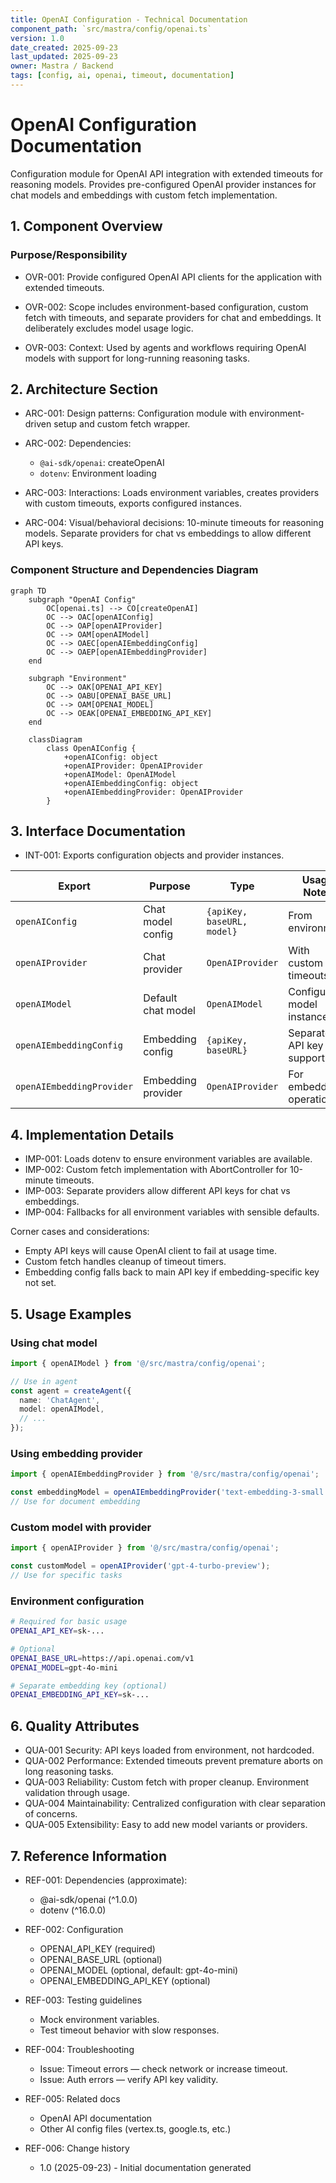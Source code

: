 ```yaml
---
title: OpenAI Configuration - Technical Documentation
component_path: `src/mastra/config/openai.ts`
version: 1.0
date_created: 2025-09-23
last_updated: 2025-09-23
owner: Mastra / Backend
tags: [config, ai, openai, timeout, documentation]
---
```


# OpenAI Configuration Documentation

Configuration module for OpenAI API integration with extended timeouts for reasoning models. Provides pre-configured OpenAI provider instances for chat models and embeddings with custom fetch implementation.

## 1. Component Overview

### Purpose/Responsibility

- OVR-001: Provide configured OpenAI API clients for the application with extended timeouts.

- OVR-002: Scope includes environment-based configuration, custom fetch with timeouts, and separate providers for chat and embeddings. It deliberately excludes model usage logic.

- OVR-003: Context: Used by agents and workflows requiring OpenAI models with support for long-running reasoning tasks.

## 2. Architecture Section

- ARC-001: Design patterns: Configuration module with environment-driven setup and custom fetch wrapper.

- ARC-002: Dependencies:

  - `@ai-sdk/openai`: createOpenAI
  - `dotenv`: Environment loading

- ARC-003: Interactions: Loads environment variables, creates providers with custom timeouts, exports configured instances.

- ARC-004: Visual/behavioral decisions: 10-minute timeouts for reasoning models. Separate providers for chat vs embeddings to allow different API keys.

### Component Structure and Dependencies Diagram

```mermaid
graph TD
    subgraph "OpenAI Config"
        OC[openai.ts] --> CO[createOpenAI]
        OC --> OAC[openAIConfig]
        OC --> OAP[openAIProvider]
        OC --> OAM[openAIModel]
        OC --> OAEC[openAIEmbeddingConfig]
        OC --> OAEP[openAIEmbeddingProvider]
    end

    subgraph "Environment"
        OC --> OAK[OPENAI_API_KEY]
        OC --> OABU[OPENAI_BASE_URL]
        OC --> OAM[OPENAI_MODEL]
        OC --> OEAK[OPENAI_EMBEDDING_API_KEY]
    end

    classDiagram
        class OpenAIConfig {
            +openAIConfig: object
            +openAIProvider: OpenAIProvider
            +openAIModel: OpenAIModel
            +openAIEmbeddingConfig: object
            +openAIEmbeddingProvider: OpenAIProvider
        }
```

## 3. Interface Documentation

- INT-001: Exports configuration objects and provider instances.

| Export | Purpose | Type | Usage Notes |
|--------|---------|------|-------------|
| `openAIConfig` | Chat model config | `{apiKey, baseURL, model}` | From environment |
| `openAIProvider` | Chat provider | `OpenAIProvider` | With custom timeouts |
| `openAIModel` | Default chat model | `OpenAIModel` | Configured model instance |
| `openAIEmbeddingConfig` | Embedding config | `{apiKey, baseURL}` | Separate API key support |
| `openAIEmbeddingProvider` | Embedding provider | `OpenAIProvider` | For embedding operations |

## 4. Implementation Details

- IMP-001: Loads dotenv to ensure environment variables are available.
- IMP-002: Custom fetch implementation with AbortController for 10-minute timeouts.
- IMP-003: Separate providers allow different API keys for chat vs embeddings.
- IMP-004: Fallbacks for all environment variables with sensible defaults.

Corner cases and considerations:

- Empty API keys will cause OpenAI client to fail at usage time.
- Custom fetch handles cleanup of timeout timers.
- Embedding config falls back to main API key if embedding-specific key not set.

## 5. Usage Examples

### Using chat model

```ts
import { openAIModel } from '@/src/mastra/config/openai';

// Use in agent
const agent = createAgent({
  name: 'ChatAgent',
  model: openAIModel,
  // ...
});
```

### Using embedding provider

```ts
import { openAIEmbeddingProvider } from '@/src/mastra/config/openai';

const embeddingModel = openAIEmbeddingProvider('text-embedding-3-small');
// Use for document embedding
```

### Custom model with provider

```ts
import { openAIProvider } from '@/src/mastra/config/openai';

const customModel = openAIProvider('gpt-4-turbo-preview');
// Use for specific tasks
```

### Environment configuration

```bash
# Required for basic usage
OPENAI_API_KEY=sk-...

# Optional
OPENAI_BASE_URL=https://api.openai.com/v1
OPENAI_MODEL=gpt-4o-mini

# Separate embedding key (optional)
OPENAI_EMBEDDING_API_KEY=sk-...
```

## 6. Quality Attributes

- QUA-001 Security: API keys loaded from environment, not hardcoded.
- QUA-002 Performance: Extended timeouts prevent premature aborts on long reasoning tasks.
- QUA-003 Reliability: Custom fetch with proper cleanup. Environment validation through usage.
- QUA-004 Maintainability: Centralized configuration with clear separation of concerns.
- QUA-005 Extensibility: Easy to add new model variants or providers.

## 7. Reference Information

- REF-001: Dependencies (approximate):
  - @ai-sdk/openai (^1.0.0)
  - dotenv (^16.0.0)

- REF-002: Configuration
  - OPENAI_API_KEY (required)
  - OPENAI_BASE_URL (optional)
  - OPENAI_MODEL (optional, default: gpt-4o-mini)
  - OPENAI_EMBEDDING_API_KEY (optional)

- REF-003: Testing guidelines
  - Mock environment variables.
  - Test timeout behavior with slow responses.

- REF-004: Troubleshooting
  - Issue: Timeout errors — check network or increase timeout.
  - Issue: Auth errors — verify API key validity.

- REF-005: Related docs
  - OpenAI API documentation
  - Other AI config files (vertex.ts, google.ts, etc.)

- REF-006: Change history
  - 1.0 (2025-09-23) - Initial documentation generated